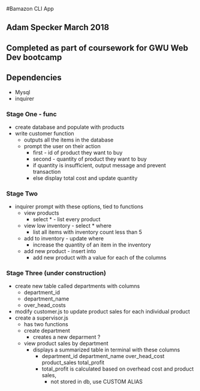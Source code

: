 #Bamazon CLI App
## Adam Specker March 2018

## Completed as part of coursework for GWU Web Dev bootcamp

## Dependencies
* Mysql
* inquirer

### Stage One - func
* create database and populate with products
* write customer function
    * outputs all the items in the database
    * prompt the user on their action
        * first - id of product they want to buy
        * second - quantity of product they want to buy
        * if quantity is insufficient, output message and prevent transaction
        * else display total cost and update quantity

### Stage Two
* inquirer prompt with these options, tied to functions
    * view products
        * select * - list every product
    * view low inventory - select * where
        * list all items with inventory count less than 5
    * add to inventory - update where
        * increase the quantity of an item in the inventory
    * add new product - insert into
        * add new product with a value for each of the columns

### Stage Three (under construction)
* create new table called departments with columns
    * department_id
    * department_name
    * over_head_costs
* modify customer.js to update product sales for each individual product
* create a supervisor.js
    * has two functions
    * create department
        * creates a new deparment ?
    * view product sales by department
        * displays a summarized table in terminal with these columns
            * department_id department_name over_head_cost product_sales total_profit
            * total_profit is calculated based on overhead cost and product sales, 
                * not stored in db, use CUSTOM ALIAS


